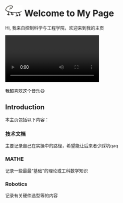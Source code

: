 <link rel="stylesheet" href="https://cdn.jsdelivr.net/npm/aplayer@1.7.0/dist/APlayer.min.css">

<script src="https://cdn.jsdelivr.net/npm/aplayer@1.7.0/dist/APlayer.min.js"></script>
<script src="https://cdn.jsdelivr.net/npm/meting@1.1.0/dist/Meting.min.js"></script>

# <img src="images/头像.jpg" alt="头像" style="zoom:13%;" />      Welcome to My Page


Hi, 我来自控制科学与工程学院，欢迎来到我的主页


<video controls>  
  <source src="./videos/镇海棘螈 为何被称作宁波的“大熊猫”/video1.mp4" type="video/mp4">  
  Your browser does not support the video tag.  
</video>  

我超喜欢这个音乐​​<span class="emoji">😃</span>


<div class="aplayer" data-id="1365898217" data-server="netease" data-type="song" data-mode="single"></div>



## Introduction

本主页包括以下内容：

### 技术文档

主要记录自己在实操中的路径，希望能让后来者少踩坑qaq

### MATHE

记录一些最最“基础”的理论或工科数学知识

### Robotics

记录有关硬件选型等的内容